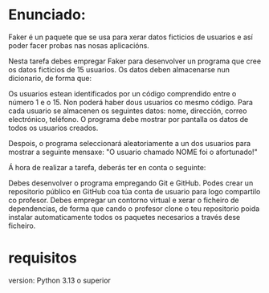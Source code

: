 # Enunciado:

Faker é un paquete que se usa para xerar datos ficticios de usuarios e así poder facer probas nas nosas aplicacións.

Nesta tarefa debes empregar Faker para desenvolver un programa que cree os datos ficticios de 15 usuarios. Os datos deben almacenarse nun dicionario, de forma que:

Os usuarios estean identificados por un código comprendido entre o número 1 e o 15. Non poderá haber dous usuarios co mesmo código.
Para cada usuario se almacenen os seguintes datos: nome, dirección, correo electrónico, teléfono.
O programa debe mostrar por pantalla os datos de todos os usuarios creados.

Despois, o programa seleccionará aleatoriamente a un dos usuarios para mostrar a seguinte mensaxe: "O usuario chamado NOME foi o afortunado!"

Á hora de realizar a tarefa, deberás ter en conta o seguinte:

Debes desenvolver o programa empregando Git e GitHub. Podes crear un repositorio público en GitHub coa túa conta de usuario para logo compartilo co profesor.
Debes empregar un contorno virtual e xerar o ficheiro de dependencias, de forma que cando o profesor clone o teu repositorio poida instalar automaticamente todos os paquetes necesarios a través dese ficheiro.

# requisitos
version: Python 3.13 o superior